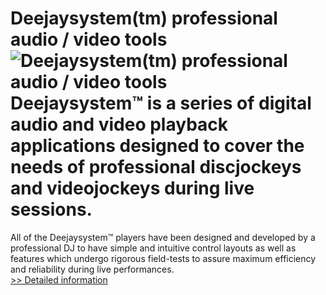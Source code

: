 # Deejaysystem(tm) professional audio / video tools<br />![Deejaysystem(tm) professional audio / video tools](https://mycommerce.akamaized.net/api/pimages/P186549/BIG/186549.PNG)<br />Deejaysystem™ is a series of digital audio and video playback applications designed to cover the needs of professional discjockeys and videojockeys during live sessions.
All of the Deejaysystem™ players have been designed and developed by a professional DJ to have simple and intuitive control layouts as well as features which undergo rigorous field-tests to assure maximum efficiency and reliability during live performances.<br />[>> Detailed information](https://secure.shareit.com/shareit/product.html?productid=186549&affiliateid=200057808)